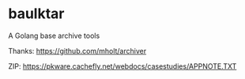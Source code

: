 # baulktar

A Golang base archive tools 

Thanks: https://github.com/mholt/archiver

ZIP: https://pkware.cachefly.net/webdocs/casestudies/APPNOTE.TXT
